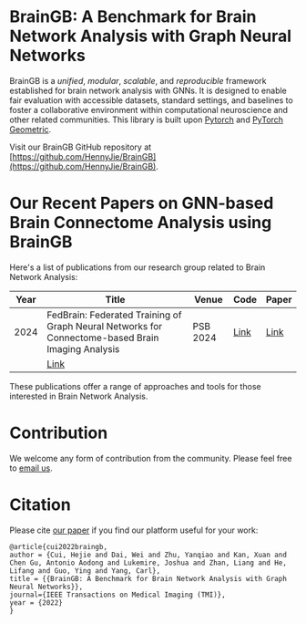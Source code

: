 # BrainGB: A Benchmark for Brain Network Analysis with Graph Neural Networks

BrainGB is a *unified*, *modular*, *scalable*, and *reproducible* framework established for brain network analysis with GNNs. It is designed to enable fair evaluation with accessible datasets, standard settings, and baselines to foster a collaborative environment within computational neuroscience and other related communities. This library is built upon [Pytorch](https://pytorch.org) and [PyTorch Geometric](https://pytorch-geometric.readthedocs.io/en/latest/).

Visit our BrainGB GitHub repository at [https://github.com/HennyJie/BrainGB](https://github.com/HennyJie/BrainGB).


# Our Recent Papers on GNN-based Brain Connectome Analysis using BrainGB

Here's a list of publications from our research group related to Brain Network Analysis:


| Year | Title                                                                                                             | Venue      | Code                                                                                           | Paper                                                                                                 |
|------|-------------------------------------------------------------------------------------------------------------------|------------|------------------------------------------------------------------------------------------------|-------------------------------------------------------------------------------------------------------|
| 2024 | FedBrain: Federated Training of Graph Neural Networks for Connectome-based Brain Imaging Analysis                                      | PSB 2024   | [Link](mailto:owen.yang@duke.edu)                                     | [Link](mailto:owen.yang@duke.edu)                                                        |
                                             | [Link](https://ieeexplore.ieee.org/abstract/document/9933896)                                                             |

These publications offer a range of approaches and tools for those interested in Brain Network Analysis.

# Contribution

We welcome any form of contribution from the community. Please feel free to [email us](mailto:j.carlyang@emory.edu).

# Citation

Please cite [our paper](https://cs.emory.edu/~jyang71/files/braingb.pdf) if you find our platform useful for your work:

```text
@article{cui2022braingb,
author = {Cui, Hejie and Dai, Wei and Zhu, Yanqiao and Kan, Xuan and Chen Gu, Antonio Aodong and Lukemire, Joshua and Zhan, Liang and He, Lifang and Guo, Ying and Yang, Carl},
title = {{BrainGB: A Benchmark for Brain Network Analysis with Graph Neural Networks}},
journal={IEEE Transactions on Medical Imaging (TMI)},
year = {2022}
}
```
